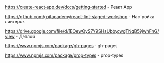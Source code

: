 https://create-react-app.dev/docs/getting-started - Реакт App

https://github.com/goitacademy/react-lint-staged-workshop - Настройка линтеров

https://drive.google.com/file/d/1EOewQyS7V9SHsUbbycwgTNqB59jwhFnG/view - Деплой

https://www.npmjs.com/package/gh-pages - gh-pages

https://www.npmjs.com/package/prop-types - prop-types
